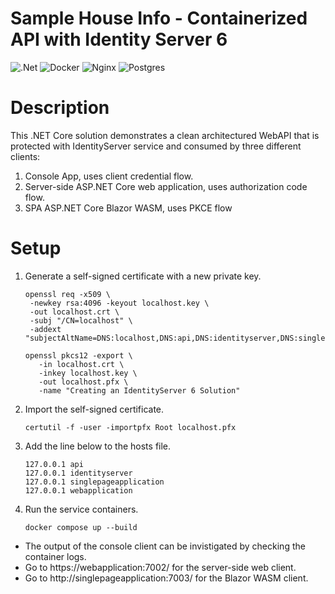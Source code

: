 # Sample House Info - Containerized API with Identity Server 6

![.Net](https://img.shields.io/badge/.NET-5C2D91?style=for-the-badge&logo=.net&logoColor=white)
![Docker](https://img.shields.io/badge/docker-%230db7ed.svg?style=for-the-badge&logo=docker&logoColor=white)
![Nginx](https://img.shields.io/badge/nginx-%23009639.svg?style=for-the-badge&logo=nginx&logoColor=white)
![Postgres](https://img.shields.io/badge/postgres-%23316192.svg?style=for-the-badge&logo=postgresql&logoColor=white)

# Description

This .NET Core solution demonstrates a clean architectured WebAPI that is protected with IdentityServer service and consumed by three different clients:
 1. Console App, uses client credential flow.
 2. Server-side ASP.NET Core web application, uses authorization code flow.
 3. SPA ASP.NET Core Blazor WASM, uses PKCE flow

# Setup

1. Generate a self-signed certificate with a new private key.
    ```shell
    openssl req -x509 \
     -newkey rsa:4096 -keyout localhost.key \
     -out localhost.crt \
     -subj "/CN=localhost" \
     -addext "subjectAltName=DNS:localhost,DNS:api,DNS:identityserver,DNS:singlepageapplication,DNS:webapplication"
    ```
    ```shell
    openssl pkcs12 -export \
       -in localhost.crt \
       -inkey localhost.key \
       -out localhost.pfx \
       -name "Creating an IdentityServer 6 Solution"
    ```
2. Import the self-signed certificate.
    ```shell
    certutil -f -user -importpfx Root localhost.pfx
    ```
3. Add the line below to the hosts file.
    ```text
    127.0.0.1 api
    127.0.0.1 identityserver
    127.0.0.1 singlepageapplication
    127.0.0.1 webapplication
    ```
4. Run the service containers.
    ```shell
    docker compose up --build
    ```

- The output of the console client can be invistigated by checking the container logs.
- Go to https://webapplication:7002/ for the server-side web client.
- Go to http://singlepageapplication:7003/ for the Blazor WASM client.
